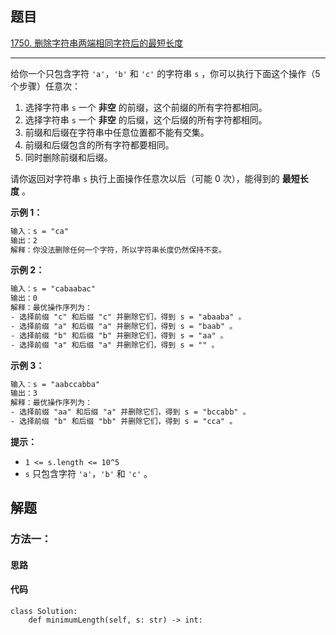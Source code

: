 ## 题目

[1750. 删除字符串两端相同字符后的最短长度](https://leetcode.cn/problems/minimum-length-of-string-after-deleting-similar-ends/)

---

给你一个只包含字符 `'a'`，`'b'` 和 `'c'` 的字符串 `s` ，你可以执行下面这个操作（5 个步骤）任意次：

1.  选择字符串 `s` 一个 **非空** 的前缀，这个前缀的所有字符都相同。
2.  选择字符串 `s` 一个 **非空** 的后缀，这个后缀的所有字符都相同。
3.  前缀和后缀在字符串中任意位置都不能有交集。
4.  前缀和后缀包含的所有字符都要相同。
5.  同时删除前缀和后缀。

请你返回对字符串 `s` 执行上面操作任意次以后（可能 0 次），能得到的 **最短长度** 。



**示例 1：**

```txt
输入：s = "ca"
输出：2
解释：你没法删除任何一个字符，所以字符串长度仍然保持不变。
```

**示例 2：**

```txt
输入：s = "cabaabac"
输出：0
解释：最优操作序列为：
- 选择前缀 "c" 和后缀 "c" 并删除它们，得到 s = "abaaba" 。
- 选择前缀 "a" 和后缀 "a" 并删除它们，得到 s = "baab" 。
- 选择前缀 "b" 和后缀 "b" 并删除它们，得到 s = "aa" 。
- 选择前缀 "a" 和后缀 "a" 并删除它们，得到 s = "" 。
```

**示例 3：**

```txt
输入：s = "aabccabba"
输出：3
解释：最优操作序列为：
- 选择前缀 "aa" 和后缀 "a" 并删除它们，得到 s = "bccabb" 。
- 选择前缀 "b" 和后缀 "bb" 并删除它们，得到 s = "cca" 。
```


**提示：**

-   `1 <= s.length <= 10^5`
-   `s` 只包含字符 `'a'`，`'b'` 和 `'c'` 。



## 解题

### 方法一：

#### 思路



#### 代码

```python3
class Solution:
    def minimumLength(self, s: str) -> int:
```
